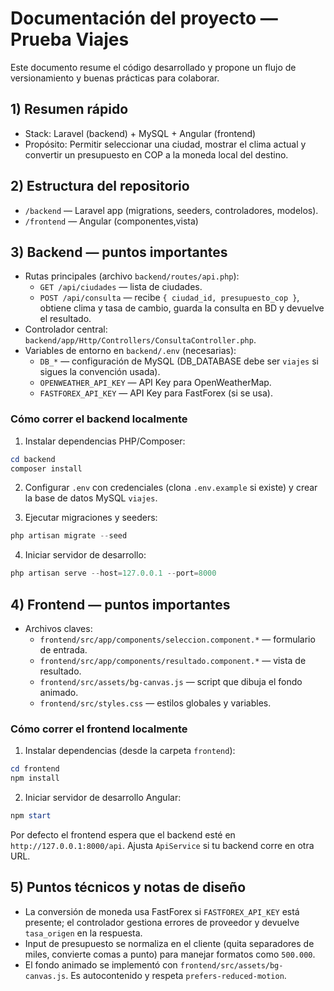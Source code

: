 # Documentación del proyecto — Prueba Viajes

Este documento resume el código desarrollado y propone un flujo de versionamiento y buenas prácticas para colaborar.

## 1) Resumen rápido
- Stack: Laravel (backend) + MySQL + Angular (frontend)
- Propósito: Permitir seleccionar una ciudad, mostrar el clima actual y convertir un presupuesto en COP a la moneda local del destino.

## 2) Estructura del repositorio
- `/backend` — Laravel app (migrations, seeders, controladores, modelos).
- `/frontend` — Angular  (componentes,vista)

## 3) Backend — puntos importantes
- Rutas principales (archivo `backend/routes/api.php`):
  - `GET /api/ciudades` — lista de ciudades.
  - `POST /api/consulta` — recibe `{ ciudad_id, presupuesto_cop }`, obtiene clima y tasa de cambio, guarda la consulta en BD y devuelve el resultado.
- Controlador central: `backend/app/Http/Controllers/ConsultaController.php`.
- Variables de entorno en `backend/.env` (necesarias):
  - `DB_*` — configuración de MySQL (DB_DATABASE debe ser `viajes` si sigues la convención usada).
  - `OPENWEATHER_API_KEY` — API Key para OpenWeatherMap.
  - `FASTFOREX_API_KEY` — API Key para FastForex (si se usa).

### Cómo correr el backend localmente
1. Instalar dependencias PHP/Composer:

```powershell
cd backend
composer install
```

2. Configurar `.env` con credenciales (clona `.env.example` si existe) y crear la base de datos MySQL `viajes`.

3. Ejecutar migraciones y seeders:

```powershell
php artisan migrate --seed
```

4. Iniciar servidor de desarrollo:

```powershell
php artisan serve --host=127.0.0.1 --port=8000
```

## 4) Frontend — puntos importantes
- Archivos claves:
  - `frontend/src/app/components/seleccion.component.*` — formulario de entrada.
  - `frontend/src/app/components/resultado.component.*` — vista de resultado.
  - `frontend/src/assets/bg-canvas.js` — script que dibuja el fondo animado.
  - `frontend/src/styles.css` — estilos globales y variables.

### Cómo correr el frontend localmente
1. Instalar dependencias (desde la carpeta `frontend`):

```powershell
cd frontend
npm install
```

2. Iniciar servidor de desarrollo Angular:

```powershell
npm start
```

Por defecto el frontend espera que el backend esté en `http://127.0.0.1:8000/api`. Ajusta `ApiService` si tu backend corre en otra URL.

## 5) Puntos técnicos y notas de diseño
- La conversión de moneda usa FastForex si `FASTFOREX_API_KEY` está presente; el controlador gestiona errores de proveedor y devuelve `tasa_origen` en la respuesta.
- Input de presupuesto se normaliza en el cliente (quita separadores de miles, convierte comas a punto) para manejar formatos como `500.000`.
- El fondo animado se implementó con `frontend/src/assets/bg-canvas.js`. Es autocontenido y respeta `prefers-reduced-motion`.

